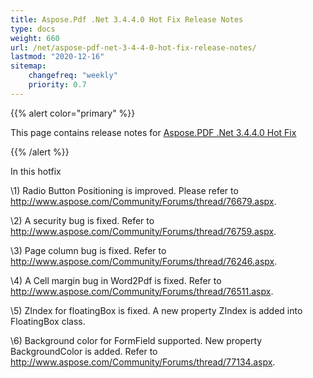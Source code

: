 ```yaml
---
title: Aspose.Pdf .Net 3.4.4.0 Hot Fix Release Notes
type: docs
weight: 660
url: /net/aspose-pdf-net-3-4-4-0-hot-fix-release-notes/
lastmod: "2020-12-16"
sitemap:
    changefreq: "weekly"
    priority: 0.7
---
```


{{% alert color="primary" %}} 

This page contains release notes for [Aspose.PDF .Net 3.4.4.0 Hot Fix](http://www.aspose.com/downloads/pdf/net/new-releases/aspose.pdf-.net-3.4.4.0-hot-fix/)

{{% /alert %}} 

In this hotfix 

\1) Radio Button Positioning is improved. Please refer to <http://www.aspose.com/Community/Forums/thread/76679.aspx>. 

\2) A security bug is fixed. Refer to <http://www.aspose.com/Community/Forums/thread/76759.aspx>. 

\3) Page column bug is fixed. Refer to <http://www.aspose.com/Community/Forums/thread/76246.aspx>. 

\4) A Cell margin bug in Word2Pdf is fixed. Refer to <http://www.aspose.com/Community/Forums/thread/76511.aspx>. 

\5) ZIndex for floatingBox is fixed. A new property ZIndex is added into FloatingBox class. 

\6) Background color for FormField supported. New property BackgroundColor is added. Refer to <http://www.aspose.com/Community/Forums/thread/77134.aspx>.
